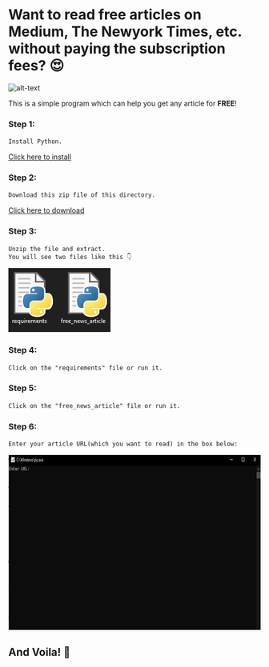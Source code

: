 # Want to read free articles on Medium, The Newyork Times, etc. without paying the subscription fees? :heart_eyes:
![alt-text](https://www.mediashower.com/img/2597/Ads%20on%20News%20Sites%201.jpg)

This is a simple program which can help you get any article for **FREE**!

### Step 1:

```markdown
Install Python.
```
[Click here to install](https://www.python.org/downloads/)

### Step 2:
```markdown
Download this zip file of this directory. 
```
[Click here to download](https://github.com/bhaskar-29/Free-Articles-Generator/archive/main.zip)

### Step 3:
```markdown
Unzip the file and extract. 
You will see two files like this 👇
```
![alt-text](https://github.com/bhaskar-29/Free-Articles-Generator/blob/main/free_articles_news.PNG?raw=true)


### Step 4:
```markdown
Click on the "requirements" file or run it. 
```

### Step 5:
```markdown
Click on the "free_news_article" file or run it. 
```

### Step 6:
```markdown
Enter your article URL(which you want to read) in the box below:
```

<img src='https://github.com/bhaskar-29/Free-Articles-Generator/blob/main/url_enter.PNG' width="700" height="350"/>

## And Voila! 🎉
